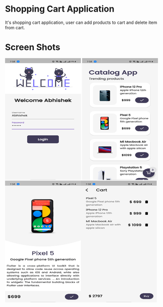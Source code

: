 # Shopping Cart Application

It's shopping cart application, user can add products to cart and delete item from cart.

# Screen Shots

<img src="https://github.com/Abhishek-165/ShoppingCart2__Flutter/blob/master/images/1.jpg" height="400" width="250">   <img src="https://github.com/Abhishek-165/ShoppingCart2__Flutter/blob/master/images/2.jpg" height="400" width="250">    <img src="https://github.com/Abhishek-165/ShoppingCart2__Flutter/blob/master/images/3.jpg" height="400" width="250"><img src="https://github.com/Abhishek-165/ShoppingCart2__Flutter/blob/master/images/4.jpg" height="400" width="250">
